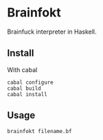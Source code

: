 # Brainfokt

Brainfuck interpreter in Haskell.

## Install

With cabal

    cabal configure
    cabal build
    cabal install


## Usage

    brainfokt filename.bf
